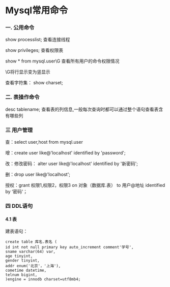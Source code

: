 # Mysql常用命令

### 一. 公用命令

show processlist;    查看连接线程

show privileges;      查看权限表

show * from mysql.user\G    查看所有用户的命令权限情况

\G将行显示变为竖显示

查看字符集： show charset;

### 二. 表操作命令

desc tablename;    查看表的列信息,一般每次查询时都可以通过整个语句查看表含有哪些列

### 三 用户管理

查：select user,host from mysql.user

增：create user like@'localhost' identified by 'password';

改：修改密码： alter user like@'localhost' identified by '新密码'; 

删：drop user like@'localhost';   

授权：grant 权限1,权限2，权限3 on 对象（数据库.表） to 用户@地址 identified by ‘密码‘；

### 四 DDL语句

#### 4.1 表

建表语句：

```mysql
create table 库名.表名 (
id int not null primary key auto_increment comment'学号',
sname varchar(64) var,
age tinyint,    
gender tinyint,
addr enum('北京'，'上海'),
cometime datetime,
telnum bigint,
)engine = innodb charset=utf8mb4;
```

